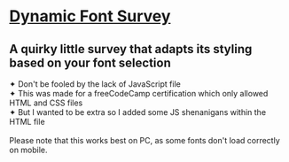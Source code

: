 # [Dynamic Font Survey](https://danielledonnelly.github.io/font-survey/)
## A quirky little survey that adapts its styling based on your font selection
✦ Don't be fooled by the lack of JavaScript file
<br>✦ This was made for a freeCodeCamp certification which only allowed HTML and CSS files
<br>✦ But I wanted to be extra so I added some JS shenanigans within the HTML file
<br><br>
Please note that this works best on PC, as some fonts don't load correctly on mobile.
